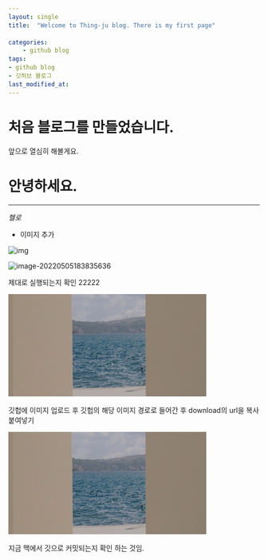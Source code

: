 ```yaml
---
layout: single
title:  "Welcome to Thing-ju blog. There is my first page"

categories:	
    - github blog
tags:
- github blog
- 깃허브 블로그
last_modified_at:
---
```


# 처음 블로그를 만들었습니다.

앞으로 열심히 해볼게요.

# 안녕하세요.

----

*헬로*

- 이미지 추가

![img](https://bucket-for-blog.s3.ap-northeast-2.amazonaws.com/markdown_files/img/image-20200410052947539.png)

![image-20220505183835636](../assets/images/2022-04-28-first/image-20220505183835636.png)

제대로 실행되는지 확인 22222

![image-20220505183835636](https://github.com/Thing-ji/Thing-ji.github.io/blob/master/assets/images/2022-04-28-first/image-20220505183835636.png)

깃헙에 이미지 업로드 후 깃헙의 해당 이미지 경로로 들어간 후 download의 url을 복사 붙여넣기

![image-20220505183835636.png](https://github.com/Thing-ji/Thing-ji.github.io/blob/master/assets/images/2022-04-28-first/image-20220505183835636.png?raw=true)

지금 맥에서 깃으로 커밋되는지 확인 하는 것임.
